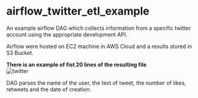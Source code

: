 # airflow_twitter_etl_example

An example airflow DAG which collects information from a specific twitter account using the appropriate development API. 

Airflow were hosted on EC2 machine in AWS Cloud and a results stored in S3 Bucket.

**There is an example of fist 20 lines of the resulting file**<br/>
![twitter](https://user-images.githubusercontent.com/72578348/193913828-ec846f50-3acc-4acc-98ff-a07375f622ee.png)

DAG parses the name of the user, the text of tweet, the number of likes, retweets and the date of creation.
